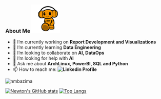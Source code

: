 ### About Me ![Newton](https://github.com/nmbazima/nmbazima.github.io/blob/master/assets/android.gif)

<!--
**nmbazima/nmbazima** is a ✨ _special_ ✨ repository because its `README.md` (this file) appears on your GitHub profile.

Here are some ideas to get you started:
-->

* 🔭 I’m currently working on **Report Development and Visualizations**
* 🌱 I’m currently learning **Data Engineering**
* 👯 I’m looking to collaborate on **AI, DataOps**
* 🤔 I’m looking for help with **AI**
* 💬 Ask me about **ArchLinux, PowerBI, SQL and Python**
* 📫 How to reach me: **![Linkedin Profile](https://www.linkedin.com/in/nmbazima/)**

<p align="left"> <img src="https://komarev.com/ghpvc/?username=nmbazima" alt="nmbazima" /> </p>

[![Newton's GitHub stats](https://github-readme-stats.vercel.app/api?username=nmbazima&show_icons=true&theme=highcontrast)](https://github.com/nmbazima/github-readme-stats)  [![Top Langs](https://github-readme-stats.vercel.app/api/top-langs/?username=nmbazima&show_icons=true&theme=chartreuse-dark)](https://github.com/nmbazima/github-readme-stats)
